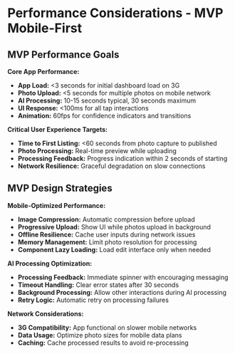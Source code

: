 # Performance Considerations - MVP Mobile-First

## MVP Performance Goals

**Core App Performance:**
- **App Load:** <3 seconds for initial dashboard load on 3G
- **Photo Upload:** <5 seconds for multiple photos on mobile network
- **AI Processing:** 10-15 seconds typical, 30 seconds maximum
- **UI Response:** <100ms for all tap interactions
- **Animation:** 60fps for confidence indicators and transitions

**Critical User Experience Targets:**
- **Time to First Listing:** <60 seconds from photo capture to published
- **Photo Processing:** Real-time preview while uploading
- **Processing Feedback:** Progress indication within 2 seconds of starting
- **Network Resilience:** Graceful degradation on slow connections

## MVP Design Strategies

**Mobile-Optimized Performance:**
- **Image Compression:** Automatic compression before upload
- **Progressive Upload:** Show UI while photos upload in background
- **Offline Resilience:** Cache user inputs during network issues
- **Memory Management:** Limit photo resolution for processing
- **Component Lazy Loading:** Load edit interface only when needed

**AI Processing Optimization:**
- **Processing Feedback:** Immediate spinner with encouraging messaging
- **Timeout Handling:** Clear error states after 30 seconds
- **Background Processing:** Allow other interactions during AI processing
- **Retry Logic:** Automatic retry on processing failures

**Network Considerations:**
- **3G Compatibility:** App functional on slower mobile networks
- **Data Usage:** Optimize photo sizes for mobile data plans
- **Caching:** Cache processed results to avoid re-processing
